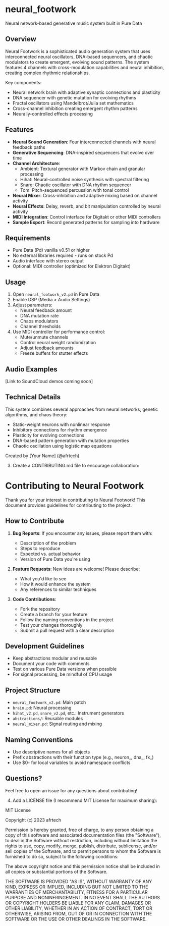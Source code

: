 # neural_footwork
Neural network-based generative music system built in Pure Data
 ## Overview

  Neural Footwork is a sophisticated audio generation system that uses interconnected neural oscillators, DNA-based sequencers, and chaotic modulators to create emergent,
  evolving sound patterns. The system features 4 channels with cross-modulation capabilities and neural inhibition, creating complex rhythmic relationships.

  Key components:
  - Neural network brain with adaptive synaptic connections and plasticity
  - DNA sequencer with genetic mutation for evolving rhythms
  - Fractal oscillators using Mandelbrot/Julia set mathematics
  - Cross-channel inhibition creating emergent rhythm patterns
  - Neurally-controlled effects processing

  ## Features

  - **Neural Sound Generation**: Four interconnected channels with neural feedback paths
  - **Generative Sequencing**: DNA-inspired sequencers that evolve over time
  - **Channel Architecture**:
    - Ambient: Textural generator with Markov chain and granular processing
    - Hihat: Neural-controlled noise synthesis with spectral filtering
    - Snare: Chaotic oscillator with DNA rhythm sequencer
    - Tom: Pitch-sequenced percussion with tonal control
  - **Neural Mixer**: Cross-inhibition and adaptive mixing based on channel activity
  - **Neural Effects**: Delay, reverb, and bit manipulation controlled by neural activity
  - **MIDI Integration**: Control interface for Digitakt or other MIDI controllers
  - **Sample Export**: Record generated patterns for sampling into hardware

  ## Requirements

  - Pure Data (Pd) vanilla v0.51 or higher
  - No external libraries required - runs on stock Pd
  - Audio interface with stereo output
  - Optional: MIDI controller (optimized for Elektron Digitakt)

  ## Usage

  1. Open `neural_footwork_v2.pd` in Pure Data
  2. Enable DSP (Media > Audio Settings)
  3. Adjust parameters:
     - Neural feedback amount
     - DNA mutation rate
     - Chaos modulators
     - Channel thresholds
  4. Use MIDI controller for performance control:
     - Mute/unmute channels
     - Control neural weight randomization
     - Adjust feedback amounts
     - Freeze buffers for stutter effects

  ## Audio Examples

  [Link to SoundCloud demos coming soon]

  ## Technical Details

  This system combines several approaches from neural networks, genetic algorithms, and chaos theory:
  - Static-weight neurons with nonlinear response
  - Inhibitory connections for rhythm emergence
  - Plasticity for evolving connections
  - DNA-based pattern generation with mutation properties
  - Chaotic oscillation using logistic map equations

  Created by [Your Name] (@afrtech)

  3. Create a CONTRIBUTING.md file to encourage collaboration:

  # Contributing to Neural Footwork

  Thank you for your interest in contributing to Neural Footwork! This document provides guidelines for contributing to the project.

  ## How to Contribute

  1. **Bug Reports**: If you encounter any issues, please report them with:
     - Description of the problem
     - Steps to reproduce
     - Expected vs. actual behavior
     - Version of Pure Data you're using

  2. **Feature Requests**: New ideas are welcome! Please describe:
     - What you'd like to see
     - How it would enhance the system
     - Any references to similar techniques

  3. **Code Contributions**:
     - Fork the repository
     - Create a branch for your feature
     - Follow the naming conventions in the project
     - Test your changes thoroughly
     - Submit a pull request with a clear description

  ## Development Guidelines

  - Keep abstractions modular and reusable
  - Document your code with comments
  - Test on various Pure Data versions when possible
  - For signal processing, be mindful of CPU usage

  ## Project Structure

  - `neural_footwork_v2.pd`: Main patch
  - `brain.pd`: Neural processing
  - `hihat_v2.pd`, `snare_v2.pd`, etc.: Instrument generators
  - `abstractions/`: Reusable modules
  - `neural_mixer.pd`: Signal routing and mixing

  ## Naming Conventions

  - Use descriptive names for all objects
  - Prefix abstractions with their function type (e.g., neuron_, dna_, fx_)
  - Use $0- for local variables to avoid namespace conflicts

  ## Questions?

  Feel free to open an issue for any questions about contributing!

  4. Add a LICENSE file (I recommend MIT License for maximum sharing):

  MIT License

  Copyright (c) 2023 afrtech

  Permission is hereby granted, free of charge, to any person obtaining a copy
  of this software and associated documentation files (the "Software"), to deal
  in the Software without restriction, including without limitation the rights
  to use, copy, modify, merge, publish, distribute, sublicense, and/or sell
  copies of the Software, and to permit persons to whom the Software is
  furnished to do so, subject to the following conditions:

  The above copyright notice and this permission notice shall be included in all
  copies or substantial portions of the Software.

  THE SOFTWARE IS PROVIDED "AS IS", WITHOUT WARRANTY OF ANY KIND, EXPRESS OR
  IMPLIED, INCLUDING BUT NOT LIMITED TO THE WARRANTIES OF MERCHANTABILITY,
  FITNESS FOR A PARTICULAR PURPOSE AND NONINFRINGEMENT. IN NO EVENT SHALL THE
  AUTHORS OR COPYRIGHT HOLDERS BE LIABLE FOR ANY CLAIM, DAMAGES OR OTHER
  LIABILITY, WHETHER IN AN ACTION OF CONTRACT, TORT OR OTHERWISE, ARISING FROM,
  OUT OF OR IN CONNECTION WITH THE SOFTWARE OR THE USE OR OTHER DEALINGS IN THE
  SOFTWARE.
